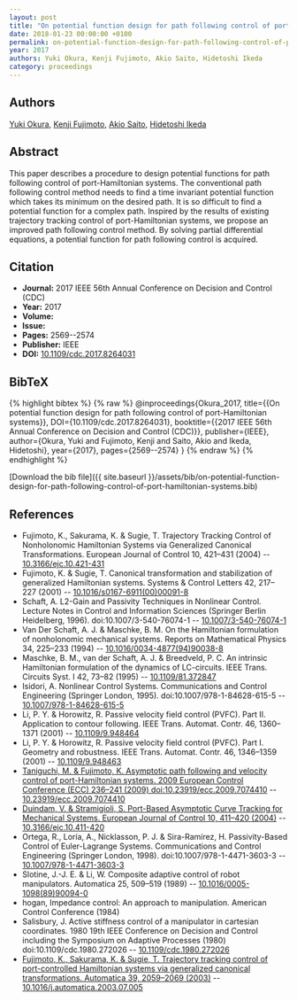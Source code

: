 ```yaml
---
layout: post
title: "On potential function design for path following control of port-Hamiltonian systems"
date: 2018-01-23 00:00:00 +0100
permalink: on-potential-function-design-for-path-following-control-of-port-hamiltonian-systems
year: 2017
authors: Yuki Okura, Kenji Fujimoto, Akio Saito, Hidetoshi Ikeda
category: proceedings
---
```

 
## Authors
[Yuki Okura](authors/yuki-okura), [Kenji Fujimoto](authors/kenji-fujimoto), [Akio Saito](authors/akio-saito), [Hidetoshi Ikeda](authors/hidetoshi-ikeda)
 
## Abstract
This paper describes a procedure to design potential functions for path following control of port-Hamiltonian systems. The conventional path following control method needs to find a time invariant potential function which takes its minimum on the desired path. It is so difficult to find a potential function for a complex path. Inspired by the results of existing trajectory tracking control of port-Hamiltonian systems, we propose an improved path following control method. By solving partial differential equations, a potential function for path following control is acquired.
 
## Citation
- **Journal:** 2017 IEEE 56th Annual Conference on Decision and Control (CDC)
- **Year:** 2017
- **Volume:** 
- **Issue:** 
- **Pages:** 2569--2574
- **Publisher:** IEEE
- **DOI:** [10.1109/cdc.2017.8264031](https://doi.org/10.1109/cdc.2017.8264031)
 
## BibTeX
{% highlight bibtex %}
{% raw %}
@inproceedings{Okura_2017,
  title={{On potential function design for path following control of port-Hamiltonian systems}},
  DOI={10.1109/cdc.2017.8264031},
  booktitle={{2017 IEEE 56th Annual Conference on Decision and Control (CDC)}},
  publisher={IEEE},
  author={Okura, Yuki and Fujimoto, Kenji and Saito, Akio and Ikeda, Hidetoshi},
  year={2017},
  pages={2569--2574}
}
{% endraw %}
{% endhighlight %}
 
[Download the bib file]({{ site.baseurl }}/assets/bib/on-potential-function-design-for-path-following-control-of-port-hamiltonian-systems.bib)
 
## References
- Fujimoto, K., Sakurama, K. & Sugie, T. Trajectory Tracking Control of Nonholonomic Hamiltonian Systems via Generalized Canonical Transformations. European Journal of Control 10, 421–431 (2004) -- [10.3166/ejc.10.421-431](https://doi.org/10.3166/ejc.10.421-431)
- Fujimoto, K. & Sugie, T. Canonical transformation and stabilization of generalized Hamiltonian systems. Systems &amp; Control Letters 42, 217–227 (2001) -- [10.1016/s0167-6911(00)00091-8](https://doi.org/10.1016/s0167-6911(00)00091-8)
- Schaft, A. L2-Gain and Passivity Techniques in Nonlinear Control. Lecture Notes in Control and Information Sciences (Springer Berlin Heidelberg, 1996). doi:10.1007/3-540-76074-1 -- [10.1007/3-540-76074-1](https://doi.org/10.1007/3-540-76074-1)
- Van Der Schaft, A. J. & Maschke, B. M. On the Hamiltonian formulation of nonholonomic mechanical systems. Reports on Mathematical Physics 34, 225–233 (1994) -- [10.1016/0034-4877(94)90038-8](https://doi.org/10.1016/0034-4877(94)90038-8)
- Maschke, B. M., van der Schaft, A. J. & Breedveld, P. C. An intrinsic Hamiltonian formulation of the dynamics of LC-circuits. IEEE Trans. Circuits Syst. I 42, 73–82 (1995) -- [10.1109/81.372847](https://doi.org/10.1109/81.372847)
- Isidori, A. Nonlinear Control Systems. Communications and Control Engineering (Springer London, 1995). doi:10.1007/978-1-84628-615-5 -- [10.1007/978-1-84628-615-5](https://doi.org/10.1007/978-1-84628-615-5)
- Li, P. Y. & Horowitz, R. Passive velocity field control (PVFC). Part II. Application to contour following. IEEE Trans. Automat. Contr. 46, 1360–1371 (2001) -- [10.1109/9.948464](https://doi.org/10.1109/9.948464)
- Li, P. Y. & Horowitz, R. Passive velocity field control (PVFC). Part I. Geometry and robustness. IEEE Trans. Automat. Contr. 46, 1346–1359 (2001) -- [10.1109/9.948463](https://doi.org/10.1109/9.948463)
- [Taniguchi, M. & Fujimoto, K. Asymptotic path following and velocity control of port-Hamiltonian systems. 2009 European Control Conference (ECC) 236–241 (2009) doi:10.23919/ecc.2009.7074410](asymptotic-path-following-and-velocity-control-of-port-hamiltonian-systems) -- [10.23919/ecc.2009.7074410](https://doi.org/10.23919/ecc.2009.7074410)
- [Duindam, V. & Stramigioli, S. Port-Based Asymptotic Curve Tracking for Mechanical Systems. European Journal of Control 10, 411–420 (2004)](port-based-asymptotic-curve-tracking-for-mechanical-systems) -- [10.3166/ejc.10.411-420](https://doi.org/10.3166/ejc.10.411-420)
- Ortega, R., Loría, A., Nicklasson, P. J. & Sira-Ramírez, H. Passivity-Based Control of Euler-Lagrange Systems. Communications and Control Engineering (Springer London, 1998). doi:10.1007/978-1-4471-3603-3 -- [10.1007/978-1-4471-3603-3](https://doi.org/10.1007/978-1-4471-3603-3)
- Slotine, J.-J. E. & Li, W. Composite adaptive control of robot manipulators. Automatica 25, 509–519 (1989) -- [10.1016/0005-1098(89)90094-0](https://doi.org/10.1016/0005-1098(89)90094-0)
- hogan, Impedance control: An approach to manipulation. American Control Conference (1984)
- Salisbury, J. Active stiffness control of a manipulator in cartesian coordinates. 1980 19th IEEE Conference on Decision and Control including the Symposium on Adaptive Processes (1980) doi:10.1109/cdc.1980.272026 -- [10.1109/cdc.1980.272026](https://doi.org/10.1109/cdc.1980.272026)
- [Fujimoto, K., Sakurama, K. & Sugie, T. Trajectory tracking control of port-controlled Hamiltonian systems via generalized canonical transformations. Automatica 39, 2059–2069 (2003)](trajectory-tracking-control-of-port-controlled-hamiltonian-systems-via-generalized-canonical-transformations) -- [10.1016/j.automatica.2003.07.005](https://doi.org/10.1016/j.automatica.2003.07.005)

